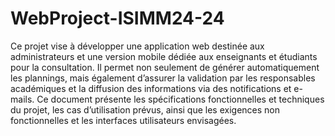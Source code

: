 # WebProject-ISIMM24-24
Ce projet vise à développer une application web destinée aux administrateurs et une version mobile dédiée aux enseignants et étudiants pour la consultation. Il permet non seulement de générer automatiquement les plannings, mais également d’assurer la validation par les responsables académiques et la diffusion des informations via des notifications et e-mails. Ce document présente les spécifications fonctionnelles et techniques du projet, les cas d’utilisation prévus, ainsi que les exigences non fonctionnelles et les interfaces utilisateurs envisagées.